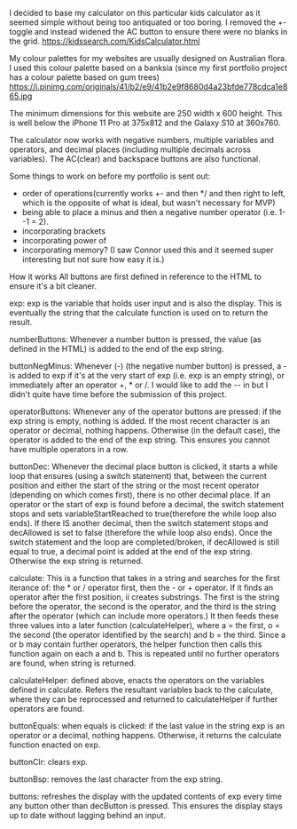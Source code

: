I decided to base my calculator on this particular kids calculator as it seemed simple without being too antiquated or too boring. I removed the +- toggle and instead widened the AC button to ensure there were no blanks in the grid.
https://kidssearch.com/KidsCalculator.html

My colour palettes for my websites are usually designed on Australian flora.
I used this colour palette based on a banksia (since my first portfolio project has a colour palette based on gum trees)
https://i.pinimg.com/originals/41/b2/e9/41b2e9f8680d4a23bfde778cdca1e865.jpg

The minimum dimensions for this website are 250 width x 600 height.
This is well below the iPhone 11 Pro at 375x812 and the Galaxy S10 at 360x760.

The calculator now works with negative numbers, multiple variables and operators, and decimal places (including multiple decimals across variables). The AC(clear) and backspace buttons are also functional.

Some things to work on before my portfolio is sent out:

-   order of operations(currently works +- and then \*/ and then right to left, which is the opposite of what is ideal, but wasn't necessary for MVP)
-   being able to place a minus and then a negative number operator (i.e. 1--1 = 2).
-   incorporating brackets
-   incorporating power of
-   incorporating memory? (I saw Connor used this and it seemed super interesting but not sure how easy it is.)

How it works
All buttons are first defined in reference to the HTML to ensure it's a bit cleaner.

exp:
exp is the variable that holds user input and is also the display. This is eventually the string that the calculate function is used on to return the result.

numberButtons:
Whenever a number button is pressed, the value (as defined in the HTML) is added to the end of the exp string.

buttonNegMinus:
Whenever (-) (the negative number button) is pressed, a - is added to exp if it's at the very start of exp (i.e. exp is an empty string), or immediately after an operator +, \* or /. I would like to add the -- in but I didn't quite have time before the submission of this project.

operatorButtons:
Whenever any of the operator buttons are pressed: if the exp string is empty, nothing is added. If the most recent character is an operator or decimal, nothing happens. Otherwise (in the default case), the operator is added to the end of the exp string. This ensures you cannot have multiple operators in a row.

buttonDec:
Whenever the decimal place button is clicked, it starts a while loop that ensures (using a switch statement) that, between the current position and either the start of the string or the most recent operator (depending on which comes first), there is no other decimal place.
If an operator or the start of exp is found before a decimal, the switch statement stops and sets variableStartReached to true(therefore the while loop also ends).
If there IS another decimal, then the switch statement stops and decAllowed is set to false (therefore the while loop also ends).
Once the switch statement and the loop are completed/broken, if decAllowed is still equal to true, a decimal point is added at the end of the exp string. Otherwise the exp string is returned.

calculate:
This is a function that takes in a string and searches for the first iterance of: the \* or / operator first, then the - or + operator. If it finds an operator after the first position, ii creates substrings. The first is the string before the operator, the second is the operator, and the third is the string after the operator (which can include more operators.) It then feeds these three values into a later function (calculateHelper), where a = the first, o = the second (the operator identified by the search) and b = the third. Since a or b may contain further operators, the helper function then calls this function again on each a and b. This is repeated until no further operators are found, when string is returned.

calculateHelper:
defined above, enacts the operators on the variables defined in calculate. Refers the resultant variables back to the calculate, where they can be reprocessed and returned to calculateHelper if further operators are found.

buttonEquals:
when equals is clicked:
if the last value in the string exp is an operator or a decimal, nothing happens.
Otherwise, it returns the calculate function enacted on exp.

buttonClr:
clears exp.

buttonBsp:
removes the last character from the exp string.

buttons:
refreshes the display with the updated contents of exp every time any button other than decButton is pressed. This ensures the display stays up to date without lagging behind an input.

